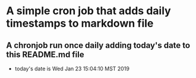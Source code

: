 A simple cron job that adds daily timestamps to markdown file
============================================================
## A chronjob run once daily adding today's date to this README.md file
* today's date is Wed Jan 23 15:04:10 MST 2019
